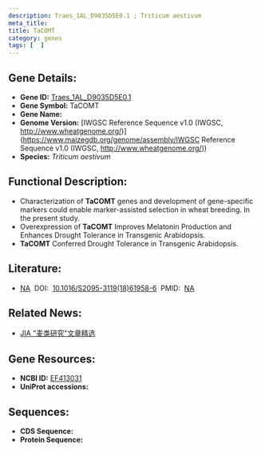 ```yaml
---
description: Traes_1AL_D9035D5E0.1 ; Triticum aestivum
meta_title:
title: TaCOMT
category: genes
tags: [  ]
---
```


## Gene Details:
- **Gene ID:**	[Traes_1AL_D9035D5E0.1](https://www.maizegdb.org/gene_center/gene/Traes_1AL_D9035D5E0.1)
- **Gene Symbol:** TaCOMT
- **Gene Name:** 
- **Genome Version:** [IWGSC Reference Sequence v1.0 (IWGSC, http://www.wheatgenome.org/)](https://www.maizegdb.org/genome/assembly/IWGSC Reference Sequence v1.0 (IWGSC, http://www.wheatgenome.org/))
- **Species:** *Triticum aestivum*

## Functional Description:
   - Characterization of **TaCOMT** genes and development of gene-specific markers could enable marker-assisted selection in wheat breeding. In the present study.
   - Overexpression of **TaCOMT** Improves Melatonin Production and Enhances Drought Tolerance in Transgenic Arabidopsis.
   - **TaCOMT** Conferred Drought Tolerance in Transgenic Arabidopsis.

## Literature:
   - [NA]( https://www.sciencedirect.com/science/article/pii/S2095311918619586?via%3Dihub#section-cited-by)&nbsp;&nbsp;DOI:&nbsp;&nbsp;[10.1016/S2095-3119(18)61958-6](https://www.sciencedirect.com/science/article/pii/S2095311918619586?via%3Dihub#section-cited-by)&nbsp;&nbsp;PMID:&nbsp;&nbsp;[NA](https://pubmed.ncbi.nlm.nih.gov/NA/)

## Related News:
   - [JIA &quot;麦类研究&quot;文章精选](https://mp.weixin.qq.com/s?__biz=Mzg3MDEwNDEyMg==&mid=2247487382&idx=6&sn=c0a5c58d0ac564ede794a61d7504dff2&chksm=ce93a2c3f9e42bd5e326e89a0f3511453e55ebf95b90e9a3a92be89ddc3c923ac471e5ac0123&scene=27#wechat_redirect)

## Gene Resources:
- **NCBI ID:** [EF413031](https://www.ncbi.nlm.nih.gov/gene/?term=EF413031)
- **UniProt accessions:** [](https://www.uniprot.org/uniprotkb//entry)

## Sequences:
- **CDS Sequence:**
- **Protein Sequence:**
